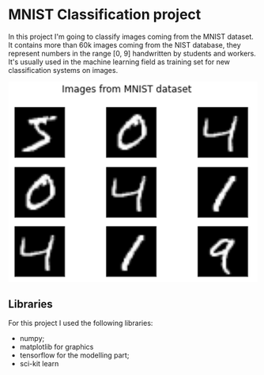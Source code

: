 # MNIST Classification project

In this project I'm going to classify images coming from the MNIST dataset. It contains more than 60k images coming from the NIST database, they represent numbers in the range [0, 9] handwritten by students and workers. It's usually used in the machine learning field as training set for new classification systems on images.

![alt text](https://github.com/dav7deRouge/Portfolio-projects/blob/main/MNIST%20classification/images/mnist-examples.png)

## Libraries
For this project I used the following libraries:
* numpy;
* matplotlib for graphics
* tensorflow for the modelling part;
* sci-kit learn

